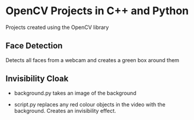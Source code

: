 # OpenCV Projects in C++ and Python

Projects created using the OpenCV library

## Face Detection

Detects all faces from a webcam and creates a green box around them

## Invisibility Cloak

* background.py takes an image of the background

* script.py replaces any red colour objects in the video with the background. Creates an invisibility effect.

